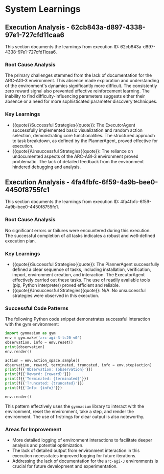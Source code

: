 # System Learnings

## Execution Analysis - 62cb843a-d897-4338-97e1-727cfd11caa6

This section documents the learnings from execution ID: 62cb843a-d897-4338-97e1-727cfd11caa6.

### Root Cause Analysis

The primary challenges stemmed from the lack of documentation for the ARC-AGI-3 environment. This absence made exploration and understanding of the environment's dynamics significantly more difficult.  The consistently zero reward signal also prevented effective reinforcement learning.  The inability to find difficulty-influencing parameters suggests either their absence or a need for more sophisticated parameter discovery techniques.

### Key Learnings

*   {{quote}}Successful Strategies{{quote}}: The ExecutorAgent successfully implemented basic visualization and random action selection, demonstrating core functionalities.  The structured approach to task breakdown, as defined by the PlannerAgent, proved effective for execution.
*   {{quote}}Unsuccessful Strategies{{quote}}: The reliance on undocumented aspects of the ARC-AGI-3 environment proved problematic.  The lack of detailed feedback from the environment hindered debugging and analysis.

## Execution Analysis - 4fa4fbfc-6f59-4a9b-bee0-4450f8755fc1

This section documents the learnings from execution ID: 4fa4fbfc-6f59-4a9b-bee0-4450f8755fc1.

### Root Cause Analysis

No significant errors or failures were encountered during this execution. The successful completion of all tasks indicates a robust and well-defined execution plan.

### Key Learnings

*   {{quote}}Successful Strategies{{quote}}: The PlannerAgent successfully defined a clear sequence of tasks, including installation, verification, import, environment creation, and interaction.  The ExecutorAgent effectively carried out these tasks.  The use of readily available tools (pip, Python interpreter) proved efficient and reliable.
*   {{quote}}Unsuccessful Strategies{{quote}}:  N/A.  No unsuccessful strategies were observed in this execution.

### Successful Code Patterns

The following Python code snippet demonstrates successful interaction with the gym environment:

```python
import gymnasium as gym
env = gym.make('arc-agi-3-ls20-v0')
observation, info = env.reset()
print(observation)
env.render()

action = env.action_space.sample()
observation, reward, terminated, truncated, info = env.step(action)
print(f{{'Observation: {observation}'}})
print(f{{'Reward: {reward}'}})
print(f{{'Terminated: {terminated}'}})
print(f{{'Truncated: {truncated}'}})
print(f{{'Info: {info}'}})

env.render()
```

This pattern effectively uses the `gymnasium` library to interact with the environment, reset the environment, take a step, and render the environment.  The use of f-strings for clear output is also noteworthy.

### Areas for Improvement

*   More detailed logging of environment interactions to facilitate deeper analysis and potential optimization.
*   The lack of detailed output from environment interaction in this execution necessitates improved logging for future iterations.
*   Addressing the lack of documentation for the `arc-agi-3` environments is crucial for future development and experimentation.